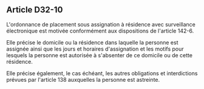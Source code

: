 Article D32-10
----
L'ordonnance de placement sous assignation à résidence avec surveillance
électronique est motivée conformément aux dispositions de l'article 142-6.

Elle précise le domicile ou la résidence dans laquelle la personne est assignée
ainsi que les jours et horaires d'assignation et les motifs pour lesquels la
personne est autorisée à s'absenter de ce domicile ou de cette résidence.

Elle précise également, le cas échéant, les autres obligations et interdictions
prévues par l'article 138 auxquelles la personne est astreinte.
